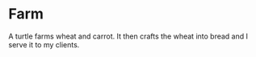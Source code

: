 # Farm
A turtle farms wheat and carrot. It then crafts the wheat into bread and I serve it to my clients.
